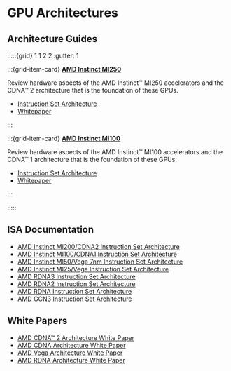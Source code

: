 # GPU Architectures

## Architecture Guides

:::::{grid} 1 1 2 2
:gutter: 1

:::{grid-item-card}
**[AMD Instinct MI250](./gpu-arch/mi250.md)**

Review hardware aspects of the AMD Instinct™ MI250
accelerators and the CDNA™ 2 architecture that is the foundation of these GPUs.

* [Instruction Set Architecture](https://www.amd.com/system/files/TechDocs/instinct-mi200-cdna2-instruction-set-architecture.pdf)
* [Whitepaper](https://www.amd.com/system/files/documents/amd-cdna2-white-paper.pdf)

:::

:::{grid-item-card}
**[AMD Instinct MI100](./gpu-arch/mi100.md)**

Review hardware aspects of the AMD Instinct™ MI100
accelerators and the CDNA™ 1 architecture that is the foundation of these GPUs.

* [Instruction Set Architecture](https://www.amd.com/system/files/TechDocs/instinct-mi100-cdna1-shader-instruction-set-architecture%C2%A0.pdf)
* [Whitepaper](https://www.amd.com/system/files/documents/amd-cdna-whitepaper.pdf)

:::

:::::

## ISA Documentation

* [AMD Instinct MI200/CDNA2 Instruction Set Architecture](https://www.amd.com/system/files/TechDocs/instinct-mi200-cdna2-instruction-set-architecture.pdf)
* [AMD Instinct MI100/CDNA1 Instruction Set Architecture](https://www.amd.com/system/files/TechDocs/instinct-mi100-cdna1-shader-instruction-set-architecture%C2%A0.pdf)
* [AMD Instinct MI50/Vega 7nm Instruction Set Architecture](https://www.amd.com/system/files/TechDocs/vega-7nm-shader-instruction-set-architecture.pdf)
* [AMD Instinct MI25/Vega Instruction Set Architecture](https://www.amd.com/system/files/TechDocs/vega-shader-instruction-set-architecture.pdf)
* [AMD RDNA3 Instruction Set Architecture](https://www.amd.com/system/files/TechDocs/rdna3-shader-instruction-set-architecture-feb-2023_0.pdf)
* [AMD RDNA2 Instruction Set Architecture](https://www.amd.com/system/files/TechDocs/rdna2-shader-instruction-set-architecture.pdf)
* [AMD RDNA Instruction Set Architecture](https://www.amd.com/system/files/TechDocs/rdna-shader-instruction-set-architecture.pdf)
* [AMD GCN3 Instruction Set Architecture](https://www.amd.com/system/files/TechDocs/gcn3-instruction-set-architecture.pdf)

## White Papers

* [AMD CDNA™ 2 Architecture White Paper](https://www.amd.com/system/files/documents/amd-cdna2-white-paper.pdf)
* [AMD CDNA Architecture White Paper](https://www.amd.com/system/files/documents/amd-cdna-whitepaper.pdf)
* [AMD Vega Architecture White Paper](https://en.wikichip.org/w/images/a/a1/vega-whitepaper.pdf)
* [AMD RDNA Architecture White Paper](https://www.amd.com/system/files/documents/rdna-whitepaper.pdf)
